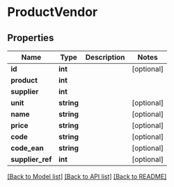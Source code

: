# ProductVendor

## Properties
Name | Type | Description | Notes
------------ | ------------- | ------------- | -------------
**id** | **int** |  | [optional] 
**product** | **int** |  | 
**supplier** | **int** |  | 
**unit** | **string** |  | [optional] 
**name** | **string** |  | [optional] 
**price** | **string** |  | [optional] 
**code** | **string** |  | [optional] 
**code_ean** | **string** |  | [optional] 
**supplier_ref** | **int** |  | [optional] 

[[Back to Model list]](../README.md#documentation-for-models) [[Back to API list]](../README.md#documentation-for-api-endpoints) [[Back to README]](../README.md)



